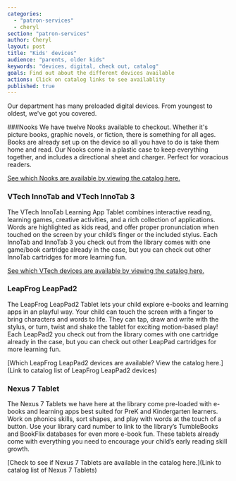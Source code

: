 ```yaml
---
categories: 
  - "patron-services"
  - cheryl
section: "patron-services"
author: Cheryl
layout: post
title: "Kids' devices"
audience: "parents, older kids"
keywords: "devices, digital, check out, catalog"
goals: Find out about the different devices available
actions: Click on catalog links to see availablity
published: true
---
```


Our department has many preloaded digital devices. From youngest to oldest, we've got you covered.

###Nooks
We have twelve Nooks available to checkout. Whether it's picture books, graphic novels, or fiction, there is something for all ages. Books are already set up on the device so all you have to do is take them home and read. Our Nooks come in a plastic case to keep everything together, and includes a directional sheet and charger. Perfect for voracious readers. 

[See which Nooks are available by viewing the catalog here.](http://dppl.bibliocommons.com/search?custom_query=%28title%3A%28J%20DPK%29%20OR%20title%3A%28YA%20DPK%29%20%29&search_scope=DPKANDDBK&suppress=true&custom_edit=false)

### VTech InnoTab and VTech InnoTab 3
The VTech InnoTab  Learning App Tablet combines interactive reading, learning games, creative activities, and a rich collection of applications.  Words are highlighted as kids read, and offer proper pronunciation when touched on the screen by your child’s finger or the included stylus.  Each InnoTab and InnoTab 3 you check out from the library comes with one game/book cartridge already in the case, but you can check out other InnoTab cartridges for more learning fun.

[See which VTech devices are available by viewing the catalog here.](http://dppl.bibliocommons.com/search?custom_query=title%3A%28vtech%20innotab%29%20%20%20-title%3A%28cartridge%29&search_scope=DPKANDDBK&suppress=true&custom_edit=false)

### LeapFrog LeapPad2
The LeapFrog LeapPad2 Tablet lets your child explore e-books and learning apps in an playful way. Your child can touch the screen with a finger to bring characters and words to life. They can tap, draw and write with the stylus, or turn, twist and shake the tablet for exciting motion-based play!  Each LeapPad2 you check out from the library comes with one cartridge already in the case, but you can check out other LeapPad cartridges for more learning fun.

[Which LeapFrog LeapPad2 devices are available? View the catalog here.](Link to catalog list of LeapFrog LeapPad2 devices)
 
### Nexus 7 Tablet
The Nexus 7 Tablets we have here at the library come pre-loaded with e-books and learning apps best suited for PreK and Kindergarten learners.  Work on phonics skills, sort shapes, and play with words at the touch of a button.  Use your library card number to link to the library’s TumbleBooks and BookFlix databases for even more e-book fun.  These tablets already come with everything you need to encourage your child’s early reading skill growth.

[Check to see if Nexus 7 Tablets are available in the catalog here.](Link to catalog list of Nexus 7 Tablets)